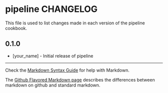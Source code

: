 pipeline CHANGELOG
==================

This file is used to list changes made in each version of the pipeline cookbook.

0.1.0
-----
- [your_name] - Initial release of pipeline

- - -
Check the [Markdown Syntax Guide](http://daringfireball.net/projects/markdown/syntax) for help with Markdown.

The [Github Flavored Markdown page](http://github.github.com/github-flavored-markdown/) describes the differences between markdown on github and standard markdown.
